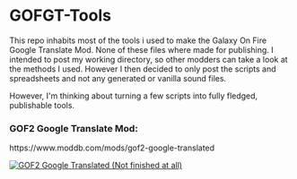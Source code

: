 # GOFGT-Tools
This repo inhabits most of the tools i used to make the Galaxy On Fire Google Translate Mod.
None of these files where made for publishing. I intended to post my working directory, so other modders
can take a look at the methods I used. However I then decided to only post the scripts and spreadsheets and not any generated or vanilla sound files.

However, I'm thinking about turning a few scripts into fully fledged, publishable tools.


<h3>GOF2 Google Translate Mod:</h3>
https://www.moddb.com/mods/gof2-google-translated


<a href="https://www.moddb.com/mods/gof2-google-translated" title="View GOF2 Google Translated (Not finished at all) on Mod DB" target="_blank"><img src="https://button.moddb.com/popularity/medium/mods/56340.png" alt="GOF2 Google Translated (Not finished at all)" /></a>
